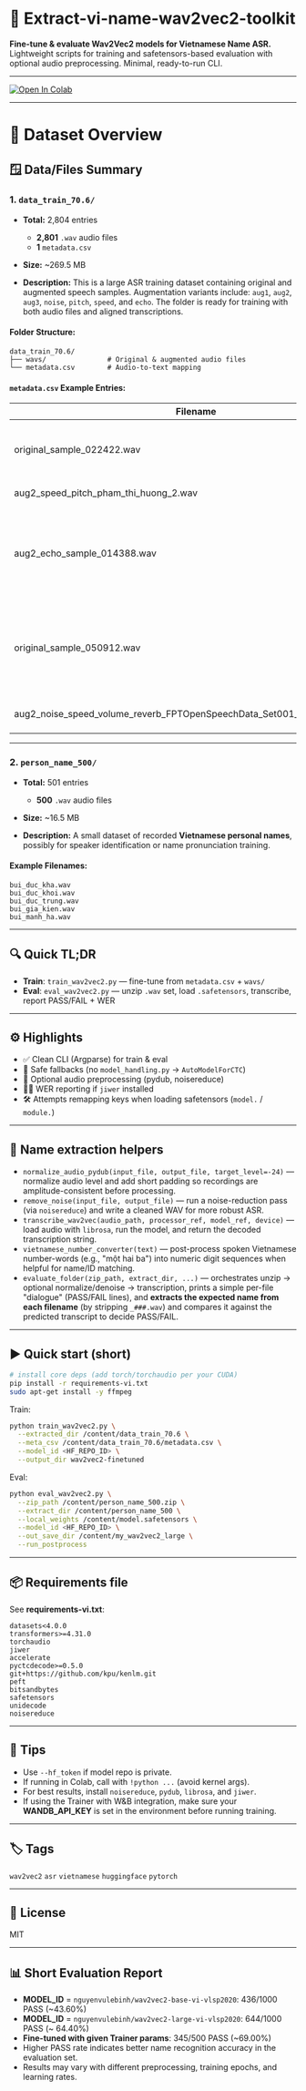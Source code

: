 # 🚀 Extract-vi-name-wav2vec2-toolkit

**Fine-tune & evaluate Wav2Vec2 models for Vietnamese Name ASR.** Lightweight scripts for training and safetensors-based evaluation with optional audio preprocessing. Minimal, ready-to-run CLI.

---

<a target="_blank" href="https://colab.research.google.com/drive/13h_CLJ0T_p4-YeQGQjZvaz7eykR36P9L?usp=sharing">
    <img src="https://colab.research.google.com/assets/colab-badge.svg" alt="Open In Colab"/>
</a>

---

# 📂 Dataset Overview

## 🪟 **Data/Files Summary**

### **1. `data_train_70.6/`**

* **Total:** 2,804 entries

  * **2,801** `.wav` audio files
  * **1** `metadata.csv`
* **Size:** \~269.5 MB
* **Description:**
  This is a large ASR training dataset containing original and augmented speech samples.
  Augmentation variants include: `aug1`, `aug2`, `aug3`, `noise`, `pitch`, `speed`, and `echo`.
  The folder is ready for training with both audio files and aligned transcriptions.

#### Folder Structure:

```
data_train_70.6/
├── wavs/               # Original & augmented audio files
└── metadata.csv        # Audio-to-text mapping
```

#### **`metadata.csv` Example Entries:**

| Filename                                                                        | Transcript                                                          |
| ------------------------------------------------------------------------------- | ------------------------------------------------------------------- |
| original\_sample\_022422.wav                                                    | không chỉ vậy justin vẫn còn rất bảo vệ cameron                     |
| aug2\_speed\_pitch\_pham\_thi\_huong\_2.wav                                     | phạm thị hương.                                                     |
| aug2\_echo\_sample\_014388.wav                                                  | nhiều lần người thân bạn bè của vân góp ý nhưng cô đã gạt đi tất cả |
| original\_sample\_050912.wav                                                    | cháu linh bị tuấn chém vào mặt gây thương tích mười lăm phần trăm.  |
| aug2\_noise\_speed\_volume\_reverb\_FPTOpenSpeechData\_Set001\_V0.1\_001096.wav | bà trùm nguyễn thị ca.                                              |

---

### **2. `person_name_500/`**

* **Total:** 501 entries

  * **500** `.wav` audio files
* **Size:** \~16.5 MB
* **Description:**
  A small dataset of recorded **Vietnamese personal names**, possibly for speaker identification or name pronunciation training.

#### Example Filenames:

```
bui_duc_kha.wav
bui_duc_khoi.wav
bui_duc_trung.wav
bui_gia_kien.wav
bui_manh_ha.wav
```


---

## 🔍 Quick TL;DR
- **Train**: `train_wav2vec2.py` — fine-tune from `metadata.csv` + `wavs/`  
- **Eval**: `eval_wav2vec2.py` — unzip `.wav` set, load `.safetensors`, transcribe, report PASS/FAIL + WER

---

## ⚙️ Highlights
- ✅ Clean CLI (Argparse) for train & eval  
- 🔁 Safe fallbacks (no `model_handling.py` → `AutoModelForCTC`)  
- 🎷 Optional audio preprocessing (pydub, noisereduce)  
- 🧓‍📋 WER reporting if `jiwer` installed  
- 🛠️ Attempts remapping keys when loading safetensors (`model.` / `module.`)

---

## 🧬 Name extraction helpers
- `normalize_audio_pydub(input_file, output_file, target_level=-24)` — normalize audio level and add short padding so recordings are amplitude-consistent before processing.  
- `remove_noise(input_file, output_file)` — run a noise-reduction pass (via `noisereduce`) and write a cleaned WAV for more robust ASR.  
- `transcribe_wav2vec(audio_path, processor_ref, model_ref, device)` — load audio with `librosa`, run the model, and return the decoded transcription string.  
- `vietnamese_number_converter(text)` — post-process spoken Vietnamese number-words (e.g., "một hai ba") into numeric digit sequences when helpful for name/ID matching.  
- `evaluate_folder(zip_path, extract_dir, ...)` — orchestrates unzip → optional normalize/denoise → transcription, prints a simple per-file "dialogue" (PASS/FAIL lines), and **extracts the expected name from each filename** (by stripping `_###.wav`) and compares it against the predicted transcript to decide PASS/FAIL.

---

## ▶️ Quick start (short)
```bash
# install core deps (add torch/torchaudio per your CUDA)
pip install -r requirements-vi.txt
sudo apt-get install -y ffmpeg
```

Train:
```bash
python train_wav2vec2.py \
  --extracted_dir /content/data_train_70.6 \
  --meta_csv /content/data_train_70.6/metadata.csv \
  --model_id <HF_REPO_ID> \
  --output_dir wav2vec2-finetuned
```

Eval:
```bash
python eval_wav2vec2.py \
  --zip_path /content/person_name_500.zip \
  --extract_dir /content/person_name_500 \
  --local_weights /content/model.safetensors \
  --model_id <HF_REPO_ID> \
  --out_save_dir /content/my_wav2vec2_large \
  --run_postprocess
```

---

## 📦 Requirements file
See **requirements-vi.txt**:
```text
datasets<4.0.0
transformers>=4.31.0
torchaudio
jiwer
accelerate
pyctcdecode>=0.5.0
git+https://github.com/kpu/kenlm.git
peft
bitsandbytes
safetensors
unidecode
noisereduce
```

---

## 📝 Tips
- Use `--hf_token` if model repo is private.  
- If running in Colab, call with `!python ...` (avoid kernel args).  
- For best results, install `noisereduce`, `pydub`, `librosa`, and `jiwer`.  
- If using the Trainer with W&B integration, make sure your **WANDB_API_KEY** is set in the environment before running training.

---

## 🏷️ Tags
`wav2vec2` `asr` `vietnamese` `huggingface` `pytorch`

---

## 📄 License
MIT


---

## 📊 Short Evaluation Report
- **MODEL_ID** = `nguyenvulebinh/wav2vec2-base-vi-vlsp2020`: 436/1000 PASS (~43.60%)
- **MODEL_ID** = `nguyenvulebinh/wav2vec2-large-vi-vlsp2020`: 644/1000 PASS (~ 64.40%)
- **Fine-tuned with given Trainer params**: 345/500 PASS (~69.00%)
- Higher PASS rate indicates better name recognition accuracy in the evaluation set.
- Results may vary with different preprocessing, training epochs, and learning rates.
